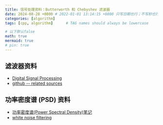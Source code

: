 ```yaml
---
title: 信号处理资料：Butterworth 和 Chebyshev 滤波器
date: 2024-08-28 +0800 # 2022-01-01 13:14:15 +0800 只写日期也行；不写秒也行；这样也行 2022-03-09T00:55:42+08:00
categories: [algorithm]
tags: [cpp, algorithm]      # TAG names should always be lowercase

# 以下默认false
math: true
mermaid: true
# pin: true
---
```


## 滤波器资料 ##

* [Digital Signal Processing](https://exstrom.com/journal/sigproc/dsigproc.html)
* [github -- related sources](https://github.com/adis300/filter-c)

## 功率密度谱 (PSD) 资料 ##

* [功率密度谱(Power Spectral Density)笔记](https://shenjianzhang.github.io/matched-filter/2020/11/26/Power-Spectral-Density.html)
* [white noise filtering](https://dsp.stackexchange.com/questions/17657/white-noise-filtering)
